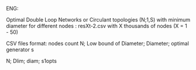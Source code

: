 ENG:

Optimal Double Loop Networks or Circulant topologies (N;1,S) with minimum diameter for different nodes : 
resXt-2.csv with X thousands of nodes (X = 1 - 50)

CSV files format:
nodes count N; Low bound of Diameter; Diameter; optimal generator s

 N; Dlim; diam; s1opts

